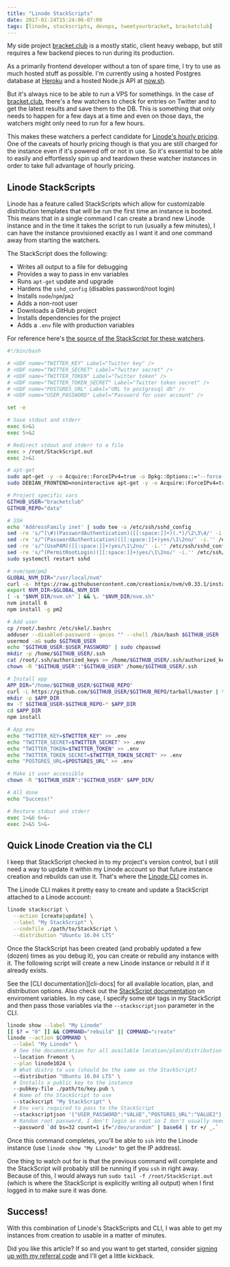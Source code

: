 ```yaml
---
title: "Linode StackScripts"
date: 2017-02-24T15:24:06-07:00
tags: [linode, stackscripts, devops, tweetyourbracket, bracketclub]
---
```


My side project [bracket.club][bracketclub] is a mostly static, client heavy webapp, but still requires a few backend pieces to run during its production.

As a primarily frontend developer without a ton of spare time, I try to use as much hosted stuff as possible. I'm currently using a hosted Postgres database at [Heroku][heroku-postgres] and a hosted Node.js API at [now.sh][nowsh].

But it's always nice to be able to run a VPS for somethings. In the case of [bracket.club][bracketclub], there's a few watchers to check for entries on Twitter and to get the latest results and save them to the DB. This is something that only needs to happen for a few days at a time and even on those days, the watchers might only need to run for a few hours.

This makes these watchers a perfect candidate for [Linode's hourly pricing][linode-pricing]. One of the caveats of hourly pricing though is that you are still charged for the instance even if it's powered off or not in use. So it's essential to be able to easily and effortlessly spin up and teardown these watcher instances in order to take full advantage of hourly pricing.

<!-- more -->

## Linode StackScripts

Linode has a feature called StackScripts which allow for customizable distribution templates that will be run the first time an instance is booted. This means that in a single command I can create a brand new Linode instance and in the time it takes the script to run (usually a few minutes), I can have the instance provisioned exactly as I want it and one command away from starting the watchers.

The StackScript does the following:

- Writes all output to a file for debugging
- Provides a way to pass in env variables
- Runs `apt-get` update and upgrade
- Hardens the `sshd_config` (disables password/root login)
- Installs `node`/`npm`/`pm2`
- Adds a non-root user
- Downloads a GitHub project
- Installs dependencies for the project
- Adds a `.env` file with production variables

For reference here's [the source of the StackScript for these watchers][data-stackscript].

```sh
#!/bin/bash

# <UDF name="TWITTER_KEY" Label="Twitter key" />
# <UDF name="TWITTER_SECRET" Label="Twitter secret" />
# <UDF name="TWITTER_TOKEN" Label="Twitter token" />
# <UDF name="TWITTER_TOKEN_SECRET" Label="Twitter token secret" />
# <UDF name="POSTGRES_URL" Label="URL to postgresql db" />
# <UDF name="USER_PASSWORD" Label="Password for user account" />

set -e

# Save stdout and stderr
exec 6>&1
exec 5>&2

# Redirect stdout and stderr to a file
exec > /root/StackScript.out
exec 2>&1

# apt-get
sudo apt-get -y -o Acquire::ForceIPv4=true -o Dpkg::Options::="--force-confdef" -o Dpkg::Options::="--force-confold" update
sudo DEBIAN_FRONTEND=noninteractive apt-get -y -o Acquire::ForceIPv4=true -o Dpkg::Options::="--force-confdef" -o Dpkg::Options::="--force-confold" upgrade

# Project specific vars
GITHUB_USER="bracketclub"
GITHUB_REPO="data"

# SSH
echo 'AddressFamily inet' | sudo tee -a /etc/ssh/sshd_config
sed -re 's/^(\#)(PasswordAuthentication)([[:space:]]+)(.*)/\2\3\4/' -i.'' /etc/ssh/sshd_config
sed -re 's/^(PasswordAuthentication)([[:space:]]+)yes/\1\2no/' -i.'' /etc/ssh/sshd_config
sed -re 's/^(UsePAM)([[:space:]]+)yes/\1\2no/' -i.'' /etc/ssh/sshd_config
sed -re 's/^(PermitRootLogin)([[:space:]]+)yes/\1\2no/' -i.'' /etc/ssh/sshd_config
sudo systemctl restart sshd

# nvm/npm/pm2
GLOBAL_NVM_DIR="/usr/local/nvm"
curl -o- https://raw.githubusercontent.com/creationix/nvm/v0.33.1/install.sh | NVM_DIR=$GLOBAL_NVM_DIR bash
export NVM_DIR=$GLOBAL_NVM_DIR
[ -s "$NVM_DIR/nvm.sh" ] && \. "$NVM_DIR/nvm.sh"
nvm install 6
npm install -g pm2

# Add user
cp /root/.bashrc /etc/skel/.bashrc
adduser --disabled-password --gecos "" --shell /bin/bash $GITHUB_USER
usermod -aG sudo $GITHUB_USER
echo "$GITHUB_USER:$USER_PASSWORD" | sudo chpasswd
mkdir -p /home/$GITHUB_USER/.ssh
cat /root/.ssh/authorized_keys >> /home/$GITHUB_USER/.ssh/authorized_keys
chown -R "$GITHUB_USER":"$GITHUB_USER" /home/$GITHUB_USER/.ssh

# Install app
APP_DIR="/home/$GITHUB_USER/$GITHUB_REPO"
curl -L https://github.com/$GITHUB_USER/$GITHUB_REPO/tarball/master | tar zx
mkdir -p $APP_DIR
mv -T $GITHUB_USER-$GITHUB_REPO-* $APP_DIR
cd $APP_DIR
npm install

# App env
echo "TWITTER_KEY=$TWITTER_KEY" >> .env
echo "TWITTER_SECRET=$TWITTER_SECRET" >> .env
echo "TWITTER_TOKEN=$TWITTER_TOKEN" >> .env
echo "TWITTER_TOKEN_SECRET=$TWITTER_TOKEN_SECRET" >> .env
echo "POSTGRES_URL=$POSTGRES_URL" >> .env

# Make it user accessible
chown -R "$GITHUB_USER":"$GITHUB_USER" $APP_DIR/

# All done
echo "Success!"

# Restore stdout and stderr
exec 1>&6 6>&-
exec 2>&5 5>&-
```

## Quick Linode Creation via the CLI

I keep that StackScript checked in to my project's version control, but I still need a way to update it within my Linode account so that future instance creation and rebuilds can use it. That's where the [Linode CLI][linode-cli] comes in.

The Linode CLI makes it pretty easy to create and update a StackScript attached to a Linode account:

```sh
linode stackscript \
  --action [create|update] \
  --label "My StackScript" \
  --codefile ./path/to/StackScript \
  --distribution "Ubuntu 16.04 LTS"
```

Once the StackScript has been created (and probably updated a few (dozen) times as you debug it), you can create or rebuild any instance with it. The following script will create a new Linode instance or rebuild it if it already exists.

See the [CLI documentation][cli-docs] for all available location, plan, and distribution options. Also check out the [StackScript documentation][linode-stackscripts-guide] on enviroment variables. In my case, I specify some `UDF` tags in my StackScript and then pass those variables via the `--stackscriptjson` parameter in the CLI.

```sh
linode show --label "My Linode"
[[ $? = "0" ]] && COMMAND="rebuild" || COMMAND="create"
linode --action $COMMAND \
  --label "My Linode" \
  # See the documentation for all available location/plan/distribution options
  --location fremont \
  --plan linode1024 \
  # What distro to use (should be the same as the StackScript)
  --distribution "Ubuntu 16.04 LTS" \
  # Installs a public key to the instance
  --pubkey-file ./path/to/key.pub \
  # Name of the StackScript to use
  --stackscript "My StackScript" \
  # Env vars required to pass to the StackScript
  --stackscriptjson '{"USER_PASSWORD":"VALUE","POSTGRES_URL":"VALUE2"}' \
  # Random root password, I don't login as root so I don't usually need this
  --password `dd bs=32 count=1 if="/dev/urandom" | base64 | tr +/ _.`
```

Once this command completes, you'll be able to `ssh` into the Linode instance (use `linode show "My Linode"` to get the IP address).

One thing to watch out for is that the previous command will complete and the StackScript will probably still be running if you `ssh` in right away. Because of this, I would always run `sudo tail -f /root/StackScript.out` (which is where the StackScript is explicitly writing all output) when I first logged in to make sure it was done.

## Success!

With this combination of Linode's StackScripts and CLI, I was able to get my instances from creation to usable in a matter of minutes.

Did you like this article? If so and you want to get started, consider [signing up with my referral code][linode-referral] and I'll get a little kickback.

[bracketclub]: https://bracket.club
[heroku-postgres]: https://devcenter.heroku.com/articles/heroku-postgresql
[nowsh]: https://zeit.co/now
[linode-pricing]: https://www.linode.com/docs/platform/billing-and-payments
[linode-stackscripts]: https://www.linode.com/stackscripts
[linode-stackscripts-guide]: https://www.linode.com/docs/platform/stackscripts#variables-and-udfs
[data-stackscript]: https://github.com/bracketclub/data/blob/625b939250b95efec270c497daa9c6e620f52973/bin/StackScript
[linode-cli]: https://www.linode.com/docs/platform/linode-cli
[data-cli]: https://github.com/bracketclub/data/blob/625b939250b95efec270c497daa9c6e620f52973/bin/linode.sh
[linode-referral]: https://www.linode.com/?r=89a3d836a648e0ac4c96d18b1228f2357dd9743f
